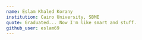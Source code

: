 ```yaml
---
name: Eslam Khaled Korany
institution: Cairo University, SBME 
quote: Graduated... Now I'm like smart and stuff.
github_user: eslam69
---
```

